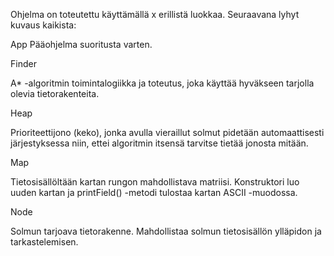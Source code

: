Ohjelma on toteutettu käyttämällä x erillistä luokkaa. Seuraavana lyhyt kuvaus kaikista:

App
Pääohjelma suoritusta varten.

Finder

A* -algoritmin toimintalogiikka ja toteutus, joka käyttää hyväkseen tarjolla olevia tietorakenteita.

Heap

Prioriteettijono (keko), jonka avulla vieraillut solmut pidetään automaattisesti järjestyksessa niin, ettei
algoritmin itsensä tarvitse tietää jonosta mitään.

Map

Tietosisällöltään kartan rungon mahdollistava matriisi. Konstruktori luo uuden kartan ja printField() -metodi
tulostaa kartan ASCII -muodossa. 

Node

Solmun tarjoava tietorakenne. Mahdollistaa solmun tietosisällön ylläpidon ja tarkastelemisen.